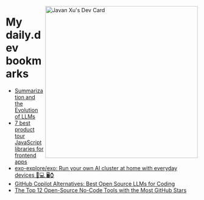 
<a href="https://app.daily.dev/JavanXU"><img align="right" src="https://api.daily.dev/devcards/e45a150971844cd6959a94bb94e861ea.png?r=quw" width="400" alt="Javan Xu's Dev Card"/></a>

# My daily.dev bookmarks
<!-- daily.dev BOOKMARKS:START -->
- [Summarization and the Evolution of LLMs](https://app.daily.dev/posts/RUCK2HmFd?utm_source=rss&utm_medium=bookmarks&utm_campaign=6ueXw3FRNQzpNtewCDbI6)
- [7 best product tour JavaScript libraries for frontend apps](https://app.daily.dev/posts/ayCpCkYNk?utm_source=rss&utm_medium=bookmarks&utm_campaign=6ueXw3FRNQzpNtewCDbI6)
- [exo-explore/exo: Run your own AI cluster at home with everyday devices 📱💻 🖥️⌚](https://app.daily.dev/posts/Cs82WsHAB?utm_source=rss&utm_medium=bookmarks&utm_campaign=6ueXw3FRNQzpNtewCDbI6)
- [GitHub Copilot Alternatives: Best Open Source LLMs for Coding](https://app.daily.dev/posts/cWrSmAtAv?utm_source=rss&utm_medium=bookmarks&utm_campaign=6ueXw3FRNQzpNtewCDbI6)
- [The Top 12 Open-Source No-Code Tools with the Most GitHub Stars](https://app.daily.dev/posts/Z4OrjuiHV?utm_source=rss&utm_medium=bookmarks&utm_campaign=6ueXw3FRNQzpNtewCDbI6)
<!-- daily.dev BOOKMARKS:END -->
